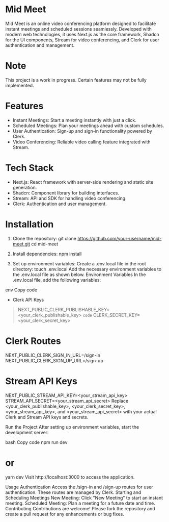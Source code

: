 # Mid Meet

Mid Meet is an online video conferencing platform designed to facilitate instant meetings and scheduled sessions seamlessly. Developed with modern web technologies, it uses Next.js as the core framework, Shadcn for the UI components, Stream for video conferencing, and Clerk for user authentication and management.

# Note
This project is a work in progress. Certain features may not be fully implemented.

# Features
* Instant Meetings: Start a meeting instantly with just a click.
* Scheduled Meetings: Plan your meetings ahead with custom schedules.
* User Authentication: Sign-up and sign-in functionality powered by Clerk.
* Video Conferencing: Reliable video calling feature integrated with Stream.

# Tech Stack
* Next.js: React framework with server-side rendering and static site generation.
* Shadcn: Component library for building interfaces.
* Stream: API and SDK for handling video conferencing.
* Clerk: Authentication and user management.

# Installation
1. Clone the repository:
git clone https://github.com/your-username/mid-meet.git
cd mid-meet

2. Install dependencies:
npm install

3. Set up environment variables:
Create a .env.local file in the root directory:
touch .env.local
Add the necessary environment variables to the .env.local file as shown below.
Environment Variables
In the .env.local file, add the following variables:

env
Copy code
* Clerk API Keys
> NEXT_PUBLIC_CLERK_PUBLISHABLE_KEY=<your_clerk_publishable_key>
`code` CLERK_SECRET_KEY=<your_clerk_secret_key>

# Clerk Routes
NEXT_PUBLIC_CLERK_SIGN_IN_URL=/sign-in
NEXT_PUBLIC_CLERK_SIGN_UP_URL=/sign-up

# Stream API Keys
NEXT_PUBLIC_STREAM_API_KEY=<your_stream_api_key>
STREAM_API_SECRET=<your_stream_api_secret>
Replace <your_clerk_publishable_key>, <your_clerk_secret_key>, <your_stream_api_key>, and <your_stream_api_secret> with your actual Clerk and Stream API keys and secrets.

Run the Project
After setting up environment variables, start the development server:

bash
Copy code
npm run dev
# or
yarn dev
Visit http://localhost:3000 to access the application.

Usage
Authentication
Access the /sign-in and /sign-up routes for user authentication. These routes are managed by Clerk.
Starting and Scheduling Meetings
New Meeting: Click "New Meeting" to start an instant meeting.
Scheduled Meeting: Plan a meeting for a future date and time.
Contributing
Contributions are welcome! Please fork the repository and create a pull request for any enhancements or bug fixes.